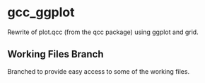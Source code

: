 gcc_ggplot
==========

Rewrite of plot.qcc (from the qcc package) using ggplot and grid.

Working Files Branch
--------------------

Branched to provide easy access to some of the working files.
